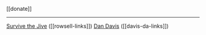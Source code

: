 [[donate]]

---

[Survive the Jive](https://ko-fi.com/survivethejive) ([[rowsell-links]])
[Dan Davis](https://ko-fi.com/dandavis) ([[davis-da-links]])